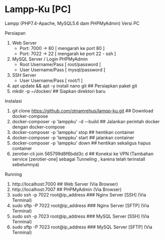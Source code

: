 # Lampp-Ku [PC]
Lampp (PHP7.4-Apache, MySQL5.6 dam PHPMyAdmin) Versi PC

Persiapan
1. Web Server
   - Port: 7000 -> 80 [ mengarah ke port 80 ]
   - Port: 7022 -> 22 [ mengarah ke port 22 - ssh ]
2. MySQL Server / Login PHPMyAdmin
   - Root Username/Pass [ root/password ]
   - User Username/Pass [ mysql/password ]
3. SSH Server
   - User Username/Pass [ root/1 ]
4. apt update && apt -y install nano git     ## Persiapkan paket git
5. mkdir -p ~/docker/     ##  Siapkan direktori baru

Instalasi
1. git clone https://github.com/otnamrehus/lampp-ku.git    ## Download docker-compose
2. docker-composer -p 'lamppku' -d --build  ## Jalankan perintah docker dengan docker-compose
3. docker-composer -p 'lamppku' stop   ## hentikan container
4. docker-composer -p 'lamppku' start  ## jalankan container 
5. docker-composer -p 'lamppku' down  ## hentikan sekaligus hapus container
6. zerotier-cli join 565799d8f6bdd3c d  ## Koneksi ke VPN  (Tambahan service [zerotier-one] sebagai Tunneling , karena telah terinstall sebelumnya)

Running
1. http://localhost:7000   ##  Web Server (Via Browser)   
2. http://localhost:7007   ##  PHPMyAdmin (Via Browser)   
3. sudo ssh -p 7022 root@ip_address   ### Nginx Server [SSH]  (Via Terminal)
4. sudo sftp -P 7022 root@ip_address  ### Nginx Server [SFTP]  (Via Terminal)
6. sudo ssh -p 7023 root@ip_address   ### MySQL Server [SSH]  (Via Terminal)
7. sudo sftp -P 7023 root@ip_address  ### MySQL Server [SFTP]  (Via Terminal)
